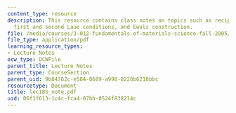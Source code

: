 ```yaml
---
content_type: resource
description: This resource contains class notes on topics such as reciprocal lattice,
  first and second Laue conditions, and Ewals construction.
file: /media/courses/3-012-fundamentals-of-materials-science-fall-2005/06f1f6131c4cfca407bb0524f838214c_lec18b_note.pdf
file_type: application/pdf
learning_resource_types:
- Lecture Notes
ocw_type: OCWFile
parent_title: Lecture Notes
parent_type: CourseSection
parent_uid: 9b84782c-e584-0689-a998-0228b6218bbc
resourcetype: Document
title: lec18b_note.pdf
uid: 06f1f613-1c4c-fca4-07bb-0524f838214c
---
```

